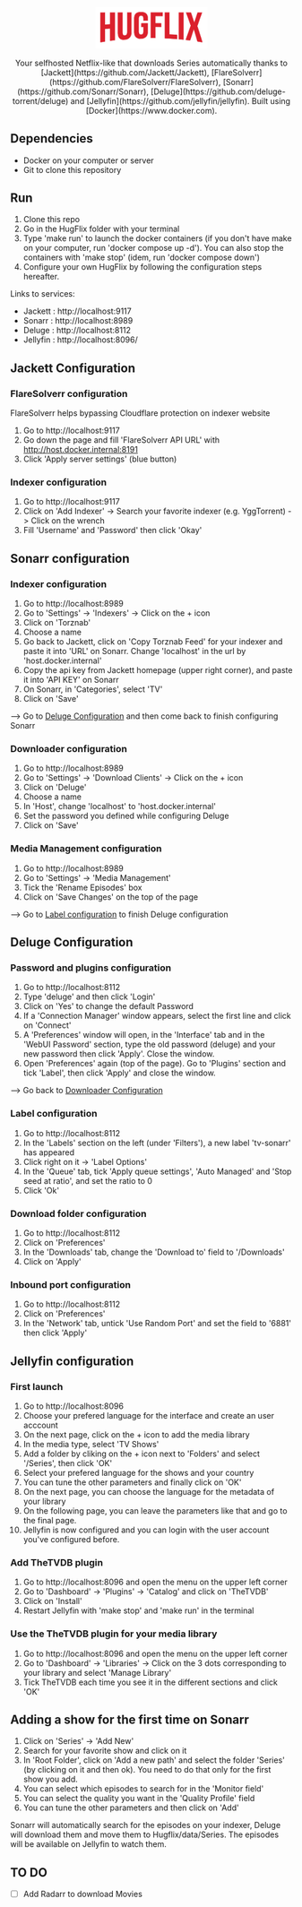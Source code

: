 
<p align="center">
  <img width="200" src="hugflix.png">
</p>

<div align="center" >Your selfhosted Netflix-like that downloads Series automatically thanks to [Jackett](https://github.com/Jackett/Jackett), [FlareSolverr](https://github.com/FlareSolverr/FlareSolverr), [Sonarr](https://github.com/Sonarr/Sonarr), [Deluge](https://github.com/deluge-torrent/deluge) and [Jellyfin](https://github.com/jellyfin/jellyfin). Built using [Docker](https://www.docker.com).</div>

## Dependencies

* Docker on your computer or server
* Git to clone this repository

## Run

1. Clone this repo
2. Go in the HugFlix folder with your terminal 
3. Type 'make run' to launch the docker containers (if you don't have make on your computer, run 'docker compose up -d'). You can also stop the containers with 'make stop' (idem, run 'docker compose down')
4. Configure your own HugFlix by following the configuration steps hereafter.

Links to services:
* Jackett : http://localhost:9117
* Sonarr : http://localhost:8989
* Deluge : http://localhost:8112
* Jellyfin : http://localhost:8096/

## Jackett Configuration

### FlareSolverr configuration

FlareSolverr helps bypassing Cloudflare protection on indexer website

1. Go to http://localhost:9117
2. Go down the page and fill 'FlareSolverr API URL' with http://host.docker.internal:8191
3. Click 'Apply server settings' (blue button)

### Indexer configuration

1. Go to http://localhost:9117
2. Click on 'Add Indexer' -> Search your favorite indexer (e.g. YggTorrent) -> Click on the wrench
3. Fill 'Username' and 'Password' then click 'Okay'

## Sonarr configuration

### Indexer configuration

1. Go to http://localhost:8989 
2. Go to 'Settings' -> 'Indexers' -> Click on the + icon
3. Click on 'Torznab'
4. Choose a name
5. Go back to Jackett, click on 'Copy Torznab Feed' for your indexer and paste it into 'URL' on Sonarr. Change 'localhost' in the url by 'host.docker.internal'
6. Copy the api key from Jackett homepage (upper right corner), and paste it into 'API KEY' on Sonarr
7. On Sonarr, in 'Categories', select 'TV'
8. Click on 'Save'

--> Go to [Deluge Configuration](#deluge-configuration) and then come back to finish configuring Sonarr

### Downloader configuration

1. Go to http://localhost:8989
2. Go to 'Settings' -> 'Download Clients' -> Click on the + icon
3. Click on 'Deluge'
4. Choose a name
5. In 'Host', change 'localhost' to 'host.docker.internal'
6. Set the password you defined while configuring Deluge
7. Click on 'Save'

### Media Management configuration

1. Go to http://localhost:8989
2. Go to 'Settings' -> 'Media Management'
3. Tick the 'Rename Episodes' box
4. Click on 'Save Changes' on the top of the page

--> Go to [Label configuration](#label-configuration) to finish Deluge configuration

## Deluge Configuration

### Password and plugins configuration

1. Go to http://localhost:8112
2. Type 'deluge' and then click 'Login'
3. Click on 'Yes' to change the default Password
4. If a 'Connection Manager' window appears, select the first line and click on 'Connect'
5. A 'Preferences' window will open, in the 'Interface' tab and in the 'WebUI Password' section, type the old password (deluge) and your new password then click 'Apply'. Close the window.
6. Open 'Preferences' again (top of the page). Go to 'Plugins' section and tick 'Label', then click 'Apply' and close the window.

--> Go back to [Downloader Configuration](#downloader-configuration)

### Label configuration

1. Go to http://localhost:8112
2. In the 'Labels' section on the left (under 'Filters'), a new label 'tv-sonarr' has appeared
3. Click right on it -> 'Label Options'
4. In the 'Queue' tab, tick 'Apply queue settings', 'Auto Managed' and 'Stop seed at ratio', and set the ratio to 0
5. Click 'Ok'

### Download folder configuration

1. Go to http://localhost:8112
2. Click on 'Preferences'
3. In the 'Downloads' tab, change the 'Download to' field to '/Downloads'
4. Click on 'Apply'

### Inbound port configuration

1. Go to http://localhost:8112
2. Click on 'Preferences'
3. In the 'Network' tab, untick 'Use Random Port' and set the field to '6881' then click 'Apply'

## Jellyfin configuration

### First launch

1. Go to http://localhost:8096
2. Choose your prefered language for the interface and create an user acccount
3. On the next page, click on the + icon to add the media library
4. In the media type, select 'TV Shows'
5. Add a folder by cliking on the + icon next to 'Folders' and select '/Series', then click 'OK'
6. Select your prefered language for the shows and your country
7. You can tune the other parameters and finally click on 'OK'
8. On the next page, you can choose the language for the metadata of your library
9. On the following page, you can leave the parameters like that and go to the final page.
10. Jellyfin is now configured and you can login with the user account you've configured before.

### Add TheTVDB plugin
1. Go to http://localhost:8096 and open the menu on the upper left corner 
2. Go to 'Dashboard' -> 'Plugins' -> 'Catalog' and click on 'TheTVDB'
3. Click on 'Install'
4. Restart Jellyfin with 'make stop' and 'make run' in the terminal 

### Use the TheTVDB plugin for your media library
1. Go to http://localhost:8096 and open the menu on the upper left corner 
2. Go to 'Dashboard' -> 'Libraries' -> Click on the 3 dots corresponding to your library and select 'Manage Library'
3. Tick TheTVDB each time you see it in the different sections and click 'OK'

## Adding a show for the first time on Sonarr

1. Click on 'Series' -> 'Add New'
2. Search for your favorite show and click on it
3. In 'Root Folder', click on 'Add a new path' and select the folder 'Series' (by clicking on it and then ok). You need to do that only for the first show you add.
4. You can select which episodes to search for in the 'Monitor field'
5. You can select the quality you want in the 'Quality Profile' field
6. You can tune the other parameters and then click on 'Add'

Sonarr will automatically search for the episodes on your indexer, Deluge will download them and move them to Hugflix/data/Series. The episodes will be available on Jellyfin to watch them.

## TO DO 

- [ ]  Add Radarr to download Movies

